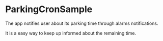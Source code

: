 # ParkingCronSample
The app notifies user about its parking time through alarms notifications.

It is a easy way to keep up informed about the remaining time.
